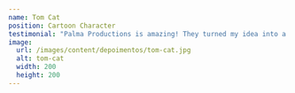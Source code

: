 ```yaml
---
name: Tom Cat
position: Cartoon Character
testimonial: "Palma Productions is amazing! They turned my idea into a visually stunning reality. I recommend them to all cats out there!"
image:
  url: /images/content/depoimentos/tom-cat.jpg
  alt: tom-cat
  width: 200
  height: 200
---
```

